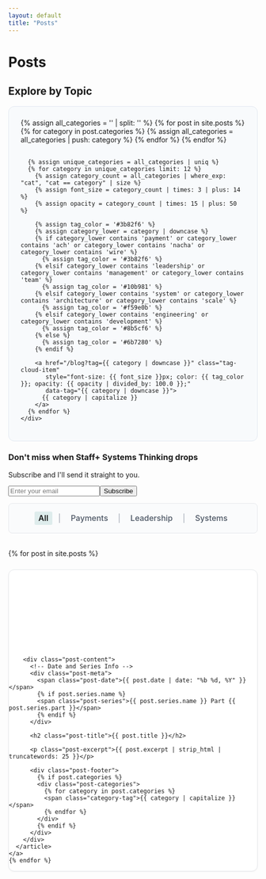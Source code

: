```yaml
---
layout: default
title: "Posts"
---
```


<div class="mx-auto max-w-3xl">
  <h1 class="text-4xl font-bold mb-6">Posts</h1>
  
  <!-- Tag/Category Clouds -->
  <section class="mb-8">
    <h2 class="text-2xl font-semibold mb-4">Explore by Topic</h2>
    <div class="tag-cloud-container">
      {% assign all_categories = '' | split: '' %}
      {% for post in site.posts %}
        {% for category in post.categories %}
          {% assign all_categories = all_categories | push: category %}
        {% endfor %}
      {% endfor %}
      
      {% assign unique_categories = all_categories | uniq %}
      {% for category in unique_categories limit: 12 %}
        {% assign category_count = all_categories | where_exp: "cat", "cat == category" | size %}
        {% assign font_size = category_count | times: 3 | plus: 14 %}
        {% assign opacity = category_count | times: 15 | plus: 50 %}
        
        {% assign tag_color = '#3b82f6' %}
        {% assign category_lower = category | downcase %}
        {% if category_lower contains 'payment' or category_lower contains 'ach' or category_lower contains 'nacha' or category_lower contains 'wire' %}
          {% assign tag_color = '#3b82f6' %}
        {% elsif category_lower contains 'leadership' or category_lower contains 'management' or category_lower contains 'team' %}
          {% assign tag_color = '#10b981' %}
        {% elsif category_lower contains 'system' or category_lower contains 'architecture' or category_lower contains 'scale' %}
          {% assign tag_color = '#f59e0b' %}
        {% elsif category_lower contains 'engineering' or category_lower contains 'development' %}
          {% assign tag_color = '#8b5cf6' %}
        {% else %}
          {% assign tag_color = '#6b7280' %}
        {% endif %}
        
        <a href="/blog?tag={{ category | downcase }}" class="tag-cloud-item" 
           style="font-size: {{ font_size }}px; color: {{ tag_color }}; opacity: {{ opacity | divided_by: 100.0 }};"
           data-tag="{{ category | downcase }}">
          {{ category | capitalize }}
        </a>
      {% endfor %}
    </div>
  </section>
  
  <!-- Staff+ Systems Thinking Signup Card -->
  <section class="py-8 mb-8">
    <div class="bg-gradient-to-r from-blue-50 to-indigo-50 border border-blue-200 rounded-lg p-6 shadow-sm">
      <div class="text-center">
        <h3 class="text-lg font-semibold text-gray-800 mb-2">Don't miss when Staff+ Systems Thinking drops</h3>
        <p class="text-gray-600 mb-4">Subscribe and I'll send it straight to you.</p>
        <form action="https://app.kit.com/forms/8443001/subscriptions" method="post" class="convertkit-form flex flex-col sm:flex-row gap-3 max-w-md mx-auto" data-sv-form="8443001" data-uid="8443001" data-format="inline" data-version="5">
          <input type="email" name="email_address" placeholder="Enter your email" required 
                 class="flex-1 px-4 py-2 border border-gray-300 rounded-lg focus:outline-none focus:ring-2 focus:ring-blue-500 focus:border-transparent text-sm">
          <button type="submit" 
                  class="px-6 py-2 bg-blue-600 text-white font-medium rounded-lg hover:bg-blue-700 transition-colors duration-200 focus:outline-none focus:ring-2 focus:ring-blue-500 focus:ring-offset-2 text-sm whitespace-nowrap">
            Subscribe
          </button>
        </form>
      </div>
    </div>
  </section>
  
  <!-- Filter Navigation -->
  <div class="filter-nav mb-6">
    <a class="filter-link filter-link--active" href="/blog">All</a>
    <span class="filter-separator">|</span>
    <a class="filter-link" href="/blog?tag=payments">Payments</a>
    <span class="filter-separator">|</span>
    <a class="filter-link" href="/blog?tag=leadership">Leadership</a>
    <span class="filter-separator">|</span>
    <a class="filter-link" href="/blog?tag=systems">Systems</a>
  </div>

  <!-- Posts Grid - Finshots Style -->
  <div class="posts-grid">
    {% for post in site.posts %}
    <a href="{{ post.url }}" class="post-card-link" data-categories="{{ post.categories | join: ',' | downcase }}">
      <article class="post-card">
        <!-- Clean Banner Image -->
        <div class="post-banner" 
             {% if post.banner_image %}
             style="background-image: url('{{ post.banner_image | relative_url }}');"
             {% else %}
             style="background: {{ post.banner_color | default: '#157878' }};"
             {% endif %}>
        </div>
        
        <div class="post-content">
          <!-- Date and Series Info -->
          <div class="post-meta">
            <span class="post-date">{{ post.date | date: "%b %d, %Y" }}</span>
            {% if post.series.name %}
            <span class="post-series">{{ post.series.name }} Part {{ post.series.part }}</span>
            {% endif %}
          </div>
          
          <h2 class="post-title">{{ post.title }}</h2>
          
          <p class="post-excerpt">{{ post.excerpt | strip_html | truncatewords: 25 }}</p>
          
          <div class="post-footer">
            {% if post.categories %}
            <div class="post-categories">
              {% for category in post.categories %}
              <span class="category-tag">{{ category | capitalize }}</span>
              {% endfor %}
            </div>
            {% endif %}
          </div>
        </div>
      </article>
    </a>
    {% endfor %}
  </div>
</div>

<style>
/* Tag Cloud Styling */
.tag-cloud-container {
  display: flex;
  flex-wrap: wrap;
  gap: 1rem;
  justify-content: center;
  align-items: center;
  min-height: 120px;
  padding: 1.5rem;
  background: #f8fafc;
  border-radius: 12px;
  border: 1px solid #e2e8f0;
}

.tag-cloud-item {
  display: inline-block;
  padding: 0.5rem 1rem;
  margin: 0.25rem;
  background: white;
  border: 1px solid #e2e8f0;
  border-radius: 20px;
  text-decoration: none;
  font-weight: 500;
  transition: all 0.2s ease;
  cursor: pointer;
  box-shadow: 0 1px 3px rgba(0, 0, 0, 0.05);
}

.tag-cloud-item:hover {
  transform: translateY(-2px);
  box-shadow: 0 4px 12px rgba(0, 0, 0, 0.15);
  text-decoration: none;
  border-color: currentColor;
}

/* Finshots-inspired blog styling */

.posts-grid {
  display: flex;
  flex-direction: column;
  gap: 1.5rem;
  margin-top: 2rem;
}

/* Post Card Link - Entire Card Clickable */
.post-card-link {
  display: block;
  text-decoration: none;
  color: inherit;
  transition: all 0.2s ease;
}

.post-card-link:hover {
  text-decoration: none;
  color: inherit;
}

.post-card {
  background: white;
  border: 1px solid #e5e7eb;
  border-radius: 12px;
  overflow: hidden;
  transition: all 0.2s ease;
  box-shadow: 0 1px 3px rgba(0, 0, 0, 0.05);
}

.post-card-link:hover .post-card {
  border-color: var(--accent);
  box-shadow: 0 8px 24px rgba(0, 0, 0, 0.12);
  transform: translateY(-2px);
}

/* Clean Banner - No Text Overlay */
.post-banner {
  height: 160px;
  background-size: cover;
  background-position: center;
  background-repeat: no-repeat;
}

.post-content {
  padding: 1.5rem;
}

/* Meta Info Below Banner */
.post-meta {
  display: flex;
  align-items: center;
  gap: 0.75rem;
  margin-bottom: 0.75rem;
}

.post-date {
  font-size: 0.875rem;
  color: #6b7280;
  font-weight: 500;
}

.post-series {
  font-size: 0.75rem;
  background: #f3f4f6;
  color: #374151;
  padding: 0.25rem 0.5rem;
  border-radius: 4px;
  font-weight: 500;
}

.post-title {
  margin: 0 0 0.75rem 0;
  font-size: 1.25rem;
  font-weight: 600;
  line-height: 1.3;
  color: #111827;
  transition: color 0.2s ease;
}

.post-card-link:hover .post-title {
  color: var(--accent);
}

.post-excerpt {
  color: #4b5563;
  line-height: 1.6;
  margin: 0 0 1rem 0;
  font-size: 0.95rem;
}

.post-footer {
  display: flex;
  justify-content: space-between;
  align-items: center;
  padding-top: 0.75rem;
  border-top: 1px solid #f3f4f6;
}

.post-categories {
  display: flex;
  gap: 0.5rem;
}

.category-tag {
  font-size: 0.75rem;
  background: #e0f2fe;
  color: #0369a1;
  padding: 0.25rem 0.5rem;
  border-radius: 12px;
  font-weight: 500;
}

/* Filter Navigation - Header Style */
.filter-nav {
  display: flex;
  justify-content: center;
  align-items: baseline;
  gap: 0.75rem;
  padding: 1rem 0;
  border: 1px solid #e5e7eb;
  border-radius: 8px;
  background: #fafbfc;
}

.filter-link {
  color: #4b5563;
  text-decoration: none;
  padding: 4px 8px;
  font-size: 16px;
  font-weight: 500;
  border-radius: 3px;
  transition: all 0.2s ease;
  display: inline-block;
  line-height: 1.2;
  vertical-align: baseline;
}

.filter-link:hover {
  color: var(--accent);
  background: rgba(21, 120, 120, 0.08);
  text-decoration: none;
}

.filter-link--active {
  color: var(--accent);
  font-weight: 600;
  background: rgba(21, 120, 120, 0.12);
}

.filter-separator {
  color: #9ca3af;
  margin: 0;
  font-size: 16px;
  line-height: 1.2;
  vertical-align: baseline;
  display: inline-block;
  user-select: none;
}

.flex {
  display: flex;
}

.gap-2 {
  gap: 8px;
}

/* Responsive adjustments */
@media (max-width: 640px) {
  .tag-cloud-container {
    padding: 1rem;
    gap: 0.5rem;
  }
  
  .tag-cloud-item {
    padding: 0.375rem 0.75rem;
    font-size: 14px !important;
  }
  
  .filter-nav {
    gap: 0.25rem;
    padding: 0.5rem;
    flex-wrap: nowrap;
    justify-content: center;
  }
  
  .filter-link {
    font-size: 13px;
    padding: 1px 4px;
  }
  
  .filter-separator {
    font-size: 13px;
  }
  
  .post-card {
    padding: 1.25rem;
  }
  
  .post-title {
    font-size: 1.125rem;
  }
  
  .post-meta {
    flex-direction: column;
    align-items: flex-start;
    gap: 0.5rem;
  }
  
  .flex {
    flex-wrap: wrap;
  }
}

/* Extra small mobile devices */
@media (max-width: 480px) {
  .tag-cloud-container {
    padding: 0.75rem;
    gap: 0.25rem;
  }
  
  .tag-cloud-item {
    padding: 0.25rem 0.5rem;
    font-size: 12px !important;
  }
  
  .filter-nav {
    gap: 0.125rem;
    padding: 0.375rem;
  }
  
  .filter-link {
    font-size: 12px;
    padding: 1px 3px;
  }
  
  .filter-separator {
    font-size: 12px;
  }
}
</style>

<script>
document.addEventListener('DOMContentLoaded', function() {
  const filterLinks = document.querySelectorAll('.filter-link');
  const postCards = document.querySelectorAll('.post-card-link');
  const tagCloudItems = document.querySelectorAll('.tag-cloud-item');
  
  // Get current filter from URL parameter
  const urlParams = new URLSearchParams(window.location.search);
  const currentFilter = urlParams.get('tag') || 'all';
  
  // Update active filter link
  function updateActiveFilter(activeFilter) {
    filterLinks.forEach(link => {
      link.classList.remove('filter-link--active');
      
      if (activeFilter === 'all' && link.getAttribute('href') === '/blog') {
        link.classList.add('filter-link--active');
      } else if (link.getAttribute('href').includes(`tag=${activeFilter}`)) {
        link.classList.add('filter-link--active');
      }
    });
  }
  
  // Filter posts based on category
  function filterPosts(filter) {
    postCards.forEach(card => {
      const categories = card.getAttribute('data-categories') || '';
      
      if (filter === 'all' || categories.includes(filter)) {
        card.style.display = 'block';
      } else {
        card.style.display = 'none';
      }
    });
  }
  
  // Handle tag cloud clicks
  tagCloudItems.forEach(tag => {
    tag.addEventListener('click', function(e) {
      e.preventDefault();
      
      const tagName = this.getAttribute('data-tag');
      const newUrl = `/blog?tag=${tagName}`;
      
      // Update URL without page reload
      window.history.pushState({}, '', newUrl);
      
      // Update display
      updateActiveFilter(tagName);
      filterPosts(tagName);
    });
  });
  
  // Initialize page with current filter
  updateActiveFilter(currentFilter);
  filterPosts(currentFilter);
  
  // Handle filter link clicks
  filterLinks.forEach(link => {
    link.addEventListener('click', function(e) {
      e.preventDefault();
      
      const href = this.getAttribute('href');
      const newFilter = href.includes('tag=') ? href.split('tag=')[1] : 'all';
      
      // Update URL without page reload
      const newUrl = newFilter === 'all' ? '/blog' : `/blog?tag=${newFilter}`;
      window.history.pushState({}, '', newUrl);
      
      // Update display
      updateActiveFilter(newFilter);
      filterPosts(newFilter);
    });
  });
});
</script>
